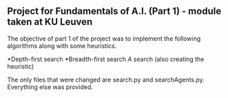 ## Project for Fundamentals of A.I. (Part 1) - module taken at KU Leuven
The objective of part 1 of the project was to implement the following algorithms along with some heuristics.

*Depth-first search
*Breadth-first search
*A* search (also creating the heuristic)

The only files that were changed are search.py and searchAgents.py. Everything else was provided.

